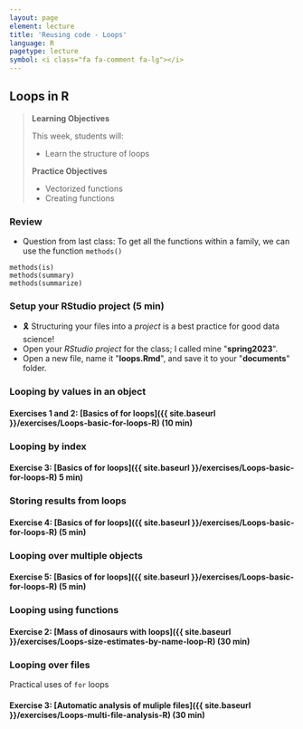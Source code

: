 ```yaml
---
layout: page
element: lecture
title: 'Reusing code - Loops'
language: R
pagetype: lecture
symbol: <i class="fa fa-comment fa-lg"></i>
---
```


## Loops in R

> **Learning Objectives**
>
> This week, students will:
> - Learn the structure of loops
>
> **Practice Objectives**
> - Vectorized functions
> - Creating functions
>
<!-- > **Non Objectives**
> -
> -
> -->

### Review

- Question from last class: To get all the functions within a family, we can use the function `methods()`

```
methods(is)
methods(summary)
methods(summarize)
```

### Setup your RStudio project (5 min)

- 🎗️ Structuring your files into a _project_ is a best practice for good data science!
- Open your _RStudio project_ for the class; I called mine "**spring2023**".
- Open a new file, name it "**loops.Rmd**", and save it to your "**documents**" folder.

### Looping by values in an object

#### Exercises 1 and 2: [Basics of for loops]({{ site.baseurl }}/exercises/Loops-basic-for-loops-R) (10 min)

### Looping by index

#### Exercise 3: [Basics of for loops]({{ site.baseurl }}/exercises/Loops-basic-for-loops-R) 5 min)

### Storing results from loops

#### Exercise 4: [Basics of for loops]({{ site.baseurl }}/exercises/Loops-basic-for-loops-R) (5 min)

### Looping over multiple objects

#### Exercise 5: [Basics of for loops]({{ site.baseurl }}/exercises/Loops-basic-for-loops-R) (5 min)
<!-- https://datacarpentry.org/semester-biology/exercises/Loops-basic-for-loops-R/ -->



### Looping using functions

#### Exercise 2: [Mass of dinosaurs with loops]({{ site.baseurl }}/exercises/Loops-size-estimates-by-name-loop-R) (30 min)

<!-- https://datacarpentry.org/semester-biology/exercises/Loops-size-estimates-by-name-loop-R/ -->

### Looping over files

Practical uses of `for` loops

#### Exercise 3: [Automatic analysis of muliple files]({{ site.baseurl }}/exercises/Loops-multi-file-analysis-R) (30 min)

<!-- https://datacarpentry.org/semester-biology/exercises/Loops-multi-file-analysis-R/ -->



<!-- https://github.com/datacarpentry/semester-biology/blob/main/exercises/Functions-string-data-R.md -->
